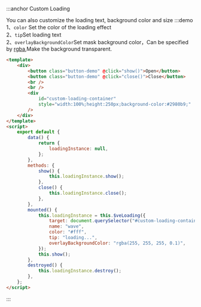 :::anchor Custom Loading

You can also customize the loading text, background color and size
:::demo 1、`color` Set the color of the loading effect<br>2、`tip`Set loading text<br>2、`overlayBackgroundColor`Set mask background color，Can be specified by [rgba](https://www.w3schools.com/cssref/func_rgba.asp),Make the background transparent.

```html
<template>
    <div>
        <button class="button-demo" @click="show()">Open</button>
        <button class="button-demo" @click="close()">Close</button>
        <br />
        <br />
        <div
            id="custom-loading-container"
            style="width:100%;height:250px;background-color:#2980b9;"
        />
    </div>
</template>
<script>
    export default {
        data() {
            return {
                loadingInstance: null,
            };
        },
        methods: {
            show() {
                this.loadingInstance.show();
            },
            close() {
                this.loadingInstance.close();
            },
        },
        mounted() {
            this.loadingInstance = this.$veLoading({
                target: document.querySelector("#custom-loading-container"),
                name: "wave",
                color: "#fff",
                tip: "loading...",
                overlayBackgroundColor: "rgba(255, 255, 255, 0.1)",
            });
            this.show();
        },
        destroyed() {
            this.loadingInstance.destroy();
        },
    };
</script>
```

:::
